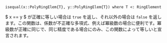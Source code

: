 ```
isequal(x::PolyRingElem{T}, y::PolyRingElem{T}) where T <: RingElement
```

$ x == y $ が正確に等しい場合は `true` を返し、それ以外の場合は `false` を返します。この関数は、係数が不正確な多項式、例えば冪級数の場合に便利です。冪級数が正確に同じで、同じ精度である場合にのみ、この関数によって等しいと宣言されます。
